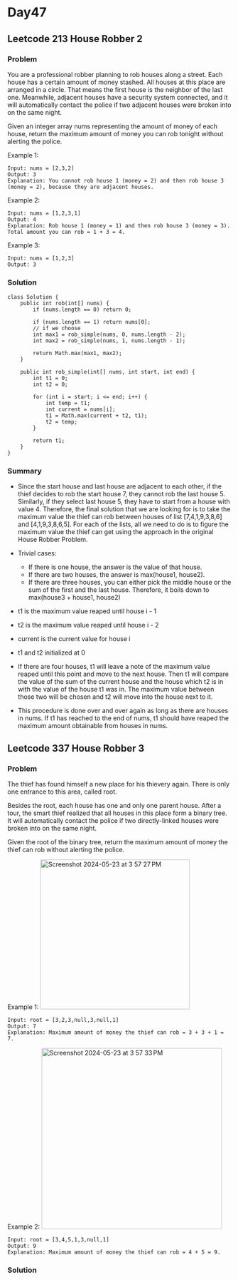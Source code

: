 # Day47
## Leetcode 213 House Robber 2
### Problem
You are a professional robber planning to rob houses along a street. Each house has a certain amount of money stashed. All houses at this place are arranged in a circle. That means the first house is the neighbor of the last one. Meanwhile, adjacent houses have a security system connected, and it will automatically contact the police if two adjacent houses were broken into on the same night.

Given an integer array nums representing the amount of money of each house, return the maximum amount of money you can rob tonight without alerting the police.

 

Example 1:
```
Input: nums = [2,3,2]
Output: 3
Explanation: You cannot rob house 1 (money = 2) and then rob house 3 (money = 2), because they are adjacent houses.
```
Example 2:
```
Input: nums = [1,2,3,1]
Output: 4
Explanation: Rob house 1 (money = 1) and then rob house 3 (money = 3).
Total amount you can rob = 1 + 3 = 4.
```
Example 3:
```
Input: nums = [1,2,3]
Output: 3
```

### Solution
```
class Solution {
    public int rob(int[] nums) {
        if (nums.length == 0) return 0;

        if (nums.length == 1) return nums[0];
        // if we choose 
        int max1 = rob_simple(nums, 0, nums.length - 2);
        int max2 = rob_simple(nums, 1, nums.length - 1);

        return Math.max(max1, max2);
    }

    public int rob_simple(int[] nums, int start, int end) {
        int t1 = 0;
        int t2 = 0;

        for (int i = start; i <= end; i++) {
            int temp = t1;
            int current = nums[i];
            t1 = Math.max(current + t2, t1);
            t2 = temp;
        }

        return t1;
    }
}
```

### Summary
- Since the start house and last house are adjacent to each other, if the thief decides to rob the start house 7, they cannot rob the last house 5. Similarly, if they select last house 5, they have to start from a house with value 4. Therefore, the final solution that we are looking for is to take the maximum value the thief can rob between houses of list [7,4,1,9,3,8,6] and [4,1,9,3,8,6,5]. For each of the lists, all we need to do is to figure the maximum value the thief can get using the approach in the original House Robber Problem.
- Trivial cases:
  - If there is one house, the answer is the value of that house.
  - If there are two houses, the answer is max(house1, house2).
  - If there are three houses, you can either pick the middle house or the sum of the first and the last house. Therefore, it boils down to max(house3 + house1, house2)
 
- t1 is the maximum value reaped until house i - 1
- t2 is the maximum value reaped until house i - 2
- current is the current value for house i
- t1 and t2 initialized at 0
- If there are four houses, t1 will leave a note of the maximum value reaped until this point and move to the next house. Then t1 will compare the value of the sum of the current house and the house which t2 is in with the value of the house t1 was in. The maximum value between those two will be chosen and t2 will move into the house next to it.

- This procedure is done over and over again as long as there are houses in nums. If t1 has reached to the end of nums, t1 should have reaped the maximum amount obtainable from houses in nums.

## Leetcode 337 House Robber 3
### Problem
The thief has found himself a new place for his thievery again. There is only one entrance to this area, called root.

Besides the root, each house has one and only one parent house. After a tour, the smart thief realized that all houses in this place form a binary tree. It will automatically contact the police if two directly-linked houses were broken into on the same night.

Given the root of the binary tree, return the maximum amount of money the thief can rob without alerting the police.

 

Example 1:
<img width="336" alt="Screenshot 2024-05-23 at 3 57 27 PM" src="https://github.com/nancyyang277/Leetcode-daily/assets/165972977/21f56870-c977-4d82-a80c-af01e7246ef1">

```
Input: root = [3,2,3,null,3,null,1]
Output: 7
Explanation: Maximum amount of money the thief can rob = 3 + 3 + 1 = 7.
```
Example 2:
<img width="406" alt="Screenshot 2024-05-23 at 3 57 33 PM" src="https://github.com/nancyyang277/Leetcode-daily/assets/165972977/4487470f-3f08-4066-a7b4-64dc5d296f68">

```
Input: root = [3,4,5,1,3,null,1]
Output: 9
Explanation: Maximum amount of money the thief can rob = 4 + 5 = 9.
```

### Solution


